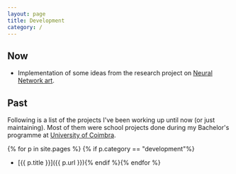 ```yaml
---
layout: page
title: Development
category: /
---
```


## Now

* Implementation of some ideas from the research project on [Neural Network art](/research/projects/nnart).

## Past

Following is a list of the projects I've been working up until now (or just maintaining). Most of them were school projects done during my Bachelor's programme at [University of Coimbra](http://www.uc.pt).

{% for p in site.pages %}
  {% if p.category == "development"%}
* [{{ p.title }}]({{ p.url }}){% endif %}{% endfor %}
